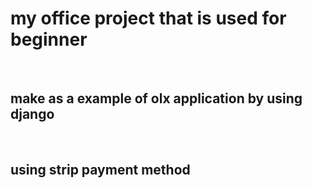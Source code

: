<h1>my office project that is used for beginner </h1><br>
<h2>make as a example of olx application by using django</h2> <br>
<h2>using strip payment method</h2><br>
